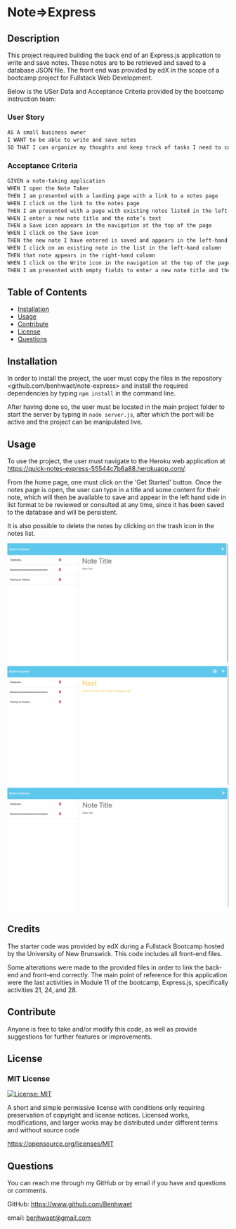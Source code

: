 # Note=>Express

## Description

 This project required building the back end of an Express.js application to write and save notes. These notes are to be retrieved and saved to a database JSON file. The front end was provided by edX in the scope of a bootcamp project for Fullstack Web Development.

 Below is the USer Data and Acceptance Criteria provided by the bootcamp instruction team:

### User Story

```md
AS A small business owner
I WANT to be able to write and save notes
SO THAT I can organize my thoughts and keep track of tasks I need to complete
```

### Acceptance Criteria

```md
GIVEN a note-taking application
WHEN I open the Note Taker
THEN I am presented with a landing page with a link to a notes page
WHEN I click on the link to the notes page
THEN I am presented with a page with existing notes listed in the left-hand column, plus empty fields to enter a new note title and the note’s text in the right-hand column
WHEN I enter a new note title and the note’s text
THEN a Save icon appears in the navigation at the top of the page
WHEN I click on the Save icon
THEN the new note I have entered is saved and appears in the left-hand column with the other existing notes
WHEN I click on an existing note in the list in the left-hand column
THEN that note appears in the right-hand column
WHEN I click on the Write icon in the navigation at the top of the page
THEN I am presented with empty fields to enter a new note title and the note’s text in the right-hand column
```

## Table of Contents

- [Installation](#installation)
- [Usage](#usage)
- [Contribute](#contribute)
- [License](#license)
- [Questions](#questions)

## Installation

In order to install the project, the user must copy the files in the repository <github.com/benhwaet/note-express> and install the required dependencies by typing ```npm install``` in the command line.

After having done so, the user must be located in the main project folder to start the server by typing in ```node server.js```, after which the port will be active and the project can be manipulated live.

## Usage

To use the project, the user must navigate to the Heroku web application at <https://quick-notes-express-55544c7b6a88.herokuapp.com/>.

From the home page, one must click on the 'Get Started' button. Once the notes page is open, the user can type in a title and some content for their note, which will then be available to save and appear in the left hand side in list format to be reviewed or consulted at any time, since it has been saved to the database and will be persistent.

It is also possible to delete the notes by clicking on the trash icon in the notes list.

![Alt text](public/images/Take1.png)
![Alt text](public/images/Take2.png)
![Alt text](public/images/Take3.png)

## Credits

The starter code was provided by edX during a Fullstack Bootcamp hosted by the University of New Brunswick. This code includes all front-end files.

Some alterations were made to the provided files in order to link the back-end and front-end correctly. The main point of reference for this application were the last activities in Module 11 of the bootcamp, Express.js, specifically activities 21, 24, and 28.

## Contribute

Anyone is free to take and/or modify this code, as well as provide suggestions for further features or improvements.

## License

### MIT License

[![License: MIT](https://img.shields.io/badge/License-MIT-yellow.svg)](https://opensource.org/licenses/MIT)

A short and simple permissive license with conditions only requiring preservation of copyright and license notices. Licensed works, modifications, and larger works may be distributed under different terms and without source code

<https://opensource.org/licenses/MIT>

## Questions

You can reach me through my GitHub or by email
if you have and questions or comments.

GitHub: <https://www.github.com/Benhwaet>

email: <benhwaet@gmail.com>
